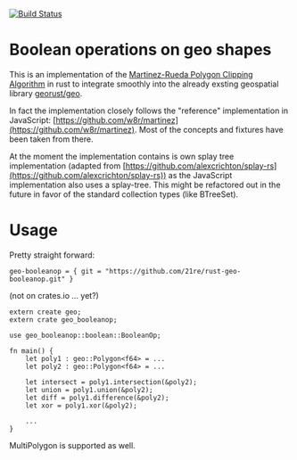 [![Build Status](https://travis-ci.org/21re/rust-geo-booleanop.svg?branch=master)](https://travis-ci.org/21re/rust-geo-booleanop)


# Boolean operations on geo shapes

This is an implementation of the [Martinez-Rueda Polygon Clipping Algorithm](http://www.cs.ucr.edu/~vbz/cs230papers/martinez_boolean.pdf) in rust to integrate smoothly into the already exsting geospatial library  [georust/geo](https://github.com/georust/geo).

In fact the implementation closely follows the "reference" implementation in JavaScript: [https://github.com/w8r/martinez](https://github.com/w8r/martinez). Most of the concepts and fixtures have been taken from there.

At the moment the implementation contains is own splay tree implementation (adapted from [https://github.com/alexcrichton/splay-rs](https://github.com/alexcrichton/splay-rs)) as the JavaScript implementation also uses a splay-tree. This might be refactored out in the future in favor of the standard collection types (like BTreeSet).

# Usage

Pretty straight forward:

```
geo-booleanop = { git = "https://github.com/21re/rust-geo-booleanop.git" }
```
(not on crates.io ... yet?)

```
extern create geo;
extern crate geo_booleanop;

use geo_booleanop::boolean::BooleanOp;

fn main() {
    let poly1 : geo::Polygon<f64> = ...
    let poly2 : geo::Polygon<f64> = ...

    let intersect = poly1.intersection(&poly2);
    let union = poly1.union(&poly2);
    let diff = poly1.difference(&poly2);
    let xor = poly1.xor(&poly2);

    ...
}
```

MultiPolygon is supported as well.
